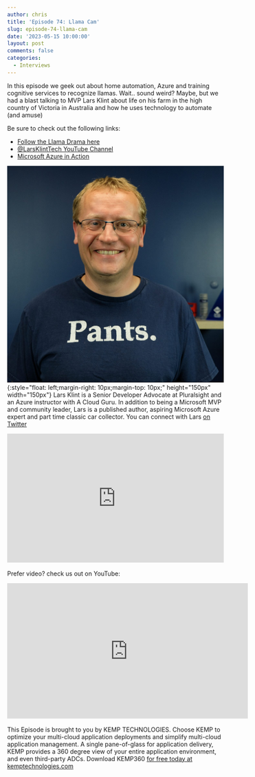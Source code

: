 ```yaml
---
author: chris
title: 'Episode 74: Llama Cam'
slug: episode-74-llama-cam
date: '2023-05-15 10:00:00'
layout: post
comments: false
categories:
  - Interviews
---
```


In this episode we geek out about home automation, Azure and training cognitive services to recognize llamas. Wait.. sound weird? Maybe, but we had a blast talking to MVP Lars Klint about life on his farm in the high country of Victoria in Australia and how he uses technology to automate (and amuse)

Be sure to check out the following links:
* [Follow the Llama Drama here](https://llamacam.com.au)
* [@LarsKlintTech YouTube Channel](https://www.youtube.com/@LarsKlintTech)
* [Microsoft Azure in Action](https://www.manning.com/books/microsoft-azure-in-action)

![Lars](/images/uploads/2023/05/lars.jpg){:style="float: left;margin-right: 10px;margin-top: 10px;" height="150px" width="150px"} Lars Klint is a
Senior Developer Advocate at Pluralsight and an Azure instructor with A Cloud Guru. In addition to being a Microsoft MVP and community leader, Lars is a published author, aspiring Microsoft Azure expert and part time classic car collector. You can connect with Lars [on Twitter](https://twitter.com/larsklint)

<p><iframe width="100%" height="300" scrolling="no" frameborder="no" allow="autoplay" src="https://w.soundcloud.com/player/?url=https%3A//api.soundcloud.com/tracks/1514987452&color=%23ff5500&auto_play=false&hide_related=false&show_comments=true&show_user=true&show_reposts=false&show_teaser=true&visual=true"></iframe></p>

Prefer video? check us out on YouTube:

<p><iframe width="560" height="315" src="https://www.youtube.com/embed/925r5vUig5g" title="YouTube video player" frameborder="0" allow="accelerometer; autoplay; clipboard-write; encrypted-media; gyroscope; picture-in-picture; web-share" allowfullscreen></iframe></p>

This Episode is brought to you by KEMP TECHNOLOGIES. Choose KEMP to optimize your multi-cloud application deployments and simplify multi-cloud application management. A single pane-of-glass for application delivery, KEMP provides a 360 degree view of your entire application environment, and even third-party ADCs. Download KEMP360 [for free today at kemptechnologies.com](https://kempte.ch/2MYXjew)
